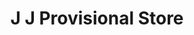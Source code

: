 ---
title: "J J Provisional Store"
url: /thiruvananthapuram/j-j-provisional-store/
shop: Allgemein
---